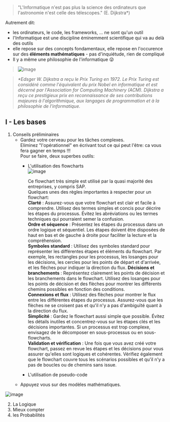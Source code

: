 > "L'Informatique n'est pas plus la science des ordinateurs que l'astronomie n'est celle des télescopes." (E. Dijkstra*)  
  
Autrement dit:  
* les ordinateurs, le code, les frameworks, ... ne sont qu'un outil  
* l'Informatique est une discipline éminemment scientifique qui va au delà des outils  
* elle repose sur des concepts fondamentaux, elle repose en l'occurence sur des **éléments mathématiques** - pas d'inquiétude, rien de compliqué    
* Il y a même une philosophie de l'informatique &#128540;
> ![image](https://user-images.githubusercontent.com/5098596/229406392-28655a4f-18ce-4473-a4fa-7e3e04813c8c.png)

> *\*Edsger W. Dijkstra a reçu le Prix Turing en 1972. Le Prix Turing est considéré comme l'équivalent du prix Nobel en informatique et est décerné par l'Association for Computing Machinery (ACM). Dijkstra a reçu ce prestigieux prix en reconnaissance de ses contributions majeures à l'algorithmique, aux langages de programmation et à la philosophie de l'informatique.*  

## I - Les bases  

1. Conseils préliminaires  
   * Gardez votre cerveau pour les tâches complexes.   
     Eliminez "l'opérationnel" en écrivant tout ce qui peut l'être: ca vous fera gagner en temps !!!  
     Pour se faire, deux superbes outils: 
     * L'utilisation des flowcharts    
     ![image](https://user-images.githubusercontent.com/5098596/229406972-721bc86b-3dad-497d-9c86-8c88812a08c4.png)
       
       Ce flowchart très simple est utilisé par la quasi majorité des entreprises, y compris SAP.    
       Quelques unes des règles importantes à respecter pour un flowchart:  
       **Clarté** : Assurez-vous que votre flowchart est clair et facile à comprendre. Utilisez des termes simples et concis pour décrire les étapes du processus. Évitez les abréviations ou les termes techniques qui pourraient semer la confusion.  
       **Ordre et séquence** : Présentez les étapes du processus dans un ordre logique et séquentiel. Les étapes doivent être disposées de haut en bas et de gauche à droite pour faciliter la lecture et la compréhension.  
       **Symboles standard** : Utilisez des symboles standard pour représenter les différentes étapes et éléments du flowchart. Par exemple, les rectangles pour les processus, les losanges pour les décisions, les cercles pour les points de départ et d'arrivée, et les flèches pour indiquer la direction du flux.        **Décisions et branchements** : Représentez clairement les points de décision et les branchements dans le flowchart. Utilisez des losanges pour les points de décision et des flèches pour montrer les différents chemins possibles en fonction des conditions.  
       **Connexions et flux** : Utilisez des flèches pour montrer le flux entre les différentes étapes du processus. Assurez-vous que les flèches ne se croisent pas et qu'il n'y a pas d'ambiguïté quant à la direction du flux.  
       **Simplicité** : Gardez le flowchart aussi simple que possible. Évitez les détails inutiles et concentrez-vous sur les étapes clés et les décisions importantes. Si un processus est trop complexe, envisagez de le décomposer en sous-processus ou en sous-flowcharts.  
       **Validation et vérification** : Une fois que vous avez créé votre flowchart, passez en revue les étapes et les décisions pour vous assurer qu'elles sont logiques et cohérentes. Vérifiez également que le flowchart couvre tous les scénarios possibles et qu'il n'y a pas de boucles ou de chemins sans issue.  
       
     * L'utilisation de pseudo-code   
   * Appuyez vous sur des modèles mathématiques.

![image](https://user-images.githubusercontent.com/5098596/229405645-cec2efbd-773b-4daa-9fcb-cf37d969ebcc.png)


2. La Logique   
3. Mieux compter  
4. les Probabilités
